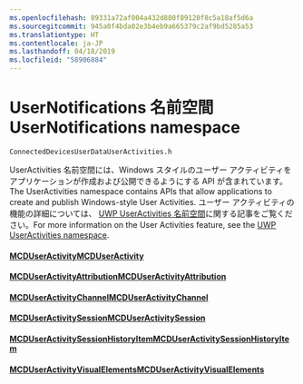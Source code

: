 ```yaml
---
ms.openlocfilehash: 89331a72af004a432d880f89120f8c5a18af5d6a
ms.sourcegitcommit: 945a0f4bda02e3b4eb9a665379c2af9bd5285a53
ms.translationtype: HT
ms.contentlocale: ja-JP
ms.lasthandoff: 04/18/2019
ms.locfileid: "58906884"
---
```

# <a name="usernotifications-namespace"></a><span data-ttu-id="1eefd-101">UserNotifications 名前空間</span><span class="sxs-lookup"><span data-stu-id="1eefd-101">UserNotifications namespace</span></span>
```
ConnectedDevicesUserDataUserActivities.h
```

<span data-ttu-id="1eefd-102">UserActivities 名前空間には、Windows スタイルのユーザー アクティビティをアプリケーションが作成および公開できるようにする API が含まれています。</span><span class="sxs-lookup"><span data-stu-id="1eefd-102">The UserActivities namespace contains APIs that allow applications to create and publish Windows-style User Activities.</span></span> <span data-ttu-id="1eefd-103">ユーザー アクティビティの機能の詳細については、 [UWP UserActivities 名前空間](https://docs.microsoft.com/uwp/api/windows.applicationmodel.useractivities)に関する記事をご覧ください。</span><span class="sxs-lookup"><span data-stu-id="1eefd-103">For more information on the User Activities feature, see the [UWP UserActivities namespace](https://docs.microsoft.com/uwp/api/windows.applicationmodel.useractivities).</span></span>

#### <a name="mcduseractivitymcduseractivitymd"></a>[<span data-ttu-id="1eefd-104">MCDUserActivity</span><span class="sxs-lookup"><span data-stu-id="1eefd-104">MCDUserActivity</span></span>](MCDUserActivity.md)
#### <a name="mcduseractivityattributionmcduseractivityattributionmd"></a>[<span data-ttu-id="1eefd-105">MCDUserActivityAttribution</span><span class="sxs-lookup"><span data-stu-id="1eefd-105">MCDUserActivityAttribution</span></span>](MCDUserActivityAttribution.md)
#### <a name="mcduseractivitychannelmcduseractivitychannelmd"></a>[<span data-ttu-id="1eefd-106">MCDUserActivityChannel</span><span class="sxs-lookup"><span data-stu-id="1eefd-106">MCDUserActivityChannel</span></span>](MCDUserActivityChannel.md)
#### <a name="mcduseractivitysessionmcduseractivitysessionmd"></a>[<span data-ttu-id="1eefd-107">MCDUserActivitySession</span><span class="sxs-lookup"><span data-stu-id="1eefd-107">MCDUserActivitySession</span></span>](MCDUserActivitySession.md)
#### <a name="mcduseractivitysessionhistoryitemmcduseractivitysessionhistoryitemmd"></a>[<span data-ttu-id="1eefd-108">MCDUserActivitySessionHistoryItem</span><span class="sxs-lookup"><span data-stu-id="1eefd-108">MCDUserActivitySessionHistoryItem</span></span>](MCDUserActivitySessionHistoryItem.md)
#### <a name="mcduseractivityvisualelementsmcduseractivityvisualelementsmd"></a>[<span data-ttu-id="1eefd-109">MCDUserActivityVisualElements</span><span class="sxs-lookup"><span data-stu-id="1eefd-109">MCDUserActivityVisualElements</span></span>](MCDUserActivityVisualElements.md)